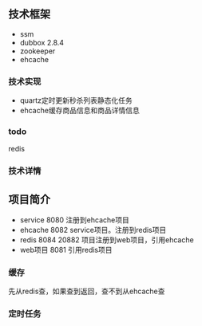

## 技术框架

* ssm
* dubbox 2.8.4
* zookeeper
* ehcache

### 技术实现

* quartz定时更新秒杀列表静态化任务
* ehcache缓存商品信息和商品详情信息

### todo
redis

### 技术详情
## 项目简介
* service  8080 注册到ehcache项目
* ehcache  8082     service项目。注册到redis项目
* redis   8084  20882 项目注册到web项目，引用ehcache
* web项目 8081 引用redis项目

### 缓存
先从redis查，如果查到返回，查不到从ehcache查

### 定时任务

##


